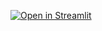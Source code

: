 [![Open in Streamlit](https://static.streamlit.io/badges/streamlit_badge_black.svg)](https://share.streamlit.io/NataliiaSvet/Natasha01/branch)

